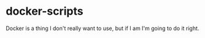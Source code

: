 # docker-scripts
Docker is a thing I don't really want to use, but if I am I'm going to do it right.
